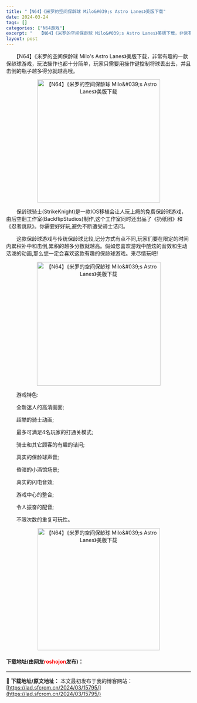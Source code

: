 ```yaml
---
title: "【N64】《米罗的空间保龄球 Milo&#039;s Astro Lanes》美版下载"
date: 2024-03-24
tags: []
categories: ["N64游戏"]
excerpt: "　　【N64】《米罗的空间保龄球 Milo&#039;s Astro Lanes》美版下载，非常有趣的一款保龄球游戏，玩法操作也都十分简单，玩家只需要用操作键控制将球丢出去，并且击倒的瓶子越多得分就越高哦。 　　保龄球骑士(StrikeKnight)是一款IOS移植会让人玩上瘾的免费保龄球游戏，由后空&hellip;"
layout: post
---
```


 <p>　　【N64】《米罗的空间保龄球 Milo&#39;s Astro Lanes》美版下载，非常有趣的一款保龄球游戏，玩法操作也都十分简单，玩家只需要用操作键控制将球丢出去，并且击倒的瓶子越多得分就越高哦。</p> <p align="center"><img align="" border="0" src="https://lad.sfcrom.cn/wp-content/uploads/2024/03/20240324_66003f1d176e9.png" width="335" alt="【N64】《米罗的空间保龄球 Milo&amp;#039;s Astro Lanes》美版下载" /></p> <p>　　保龄球骑士(StrikeKnight)是一款IOS移植会让人玩上瘾的免费保龄球游戏，由后空翻工作室(BackflipStudios)制作,这个工作室同时还出品了《扔纸团》和《忍者跳跃》。你需要好好玩,避免不断遭受骑士诘问。</p> <p>　　这款保龄球游戏与传统保龄球比较,记分方式有点不同,玩家们要在限定的时间内累积补中和击倒,累积的越多分数就越高。假如您喜欢游戏中酷炫的音效和生动活泼的动画,那么您一定会喜欢这款有趣的保龄球游戏。来尽情玩吧!</p> <p align="center"><img align="" border="0" src="https://lad.sfcrom.cn/wp-content/uploads/2024/03/20240324_66003f1e4a60b.png" width="337" alt="【N64】《米罗的空间保龄球 Milo&amp;#039;s Astro Lanes》美版下载" /></p> <p>　　游戏特色:</p> <p>　　全新迷人的高清画面;</p> <p>　　超酷的骑士动画;</p> <p>　　最多可满足4名玩家的打通关模式;</p> <p>　　骑士和其它顾客的有趣的诘问;</p> <p>　　真实的保龄球声音;</p> <p>　　昏暗的小酒馆场景;</p> <p>　　真实的闪电音效;</p> <p>　　游戏中心的整合;</p> <p>　　令人振奋的配音;</p> <p>　　不限次数的重复可玩性。</p> <p align="center"><img align="" border="0" src="https://lad.sfcrom.cn/wp-content/uploads/2024/03/20240324_66003f1f9da96.png" width="333" alt="【N64】《米罗的空间保龄球 Milo&amp;#039;s Astro Lanes》美版下载" /></p> <p><h4>下载地址(由网友<font color="red">roshojon</font>发布)：</h4></p> 

---
📖 **下载地址/原文地址：** 本文最初发布于我的博客网站：[https://lad.sfcrom.cn/2024/03/15795/](https://lad.sfcrom.cn/2024/03/15795/)
